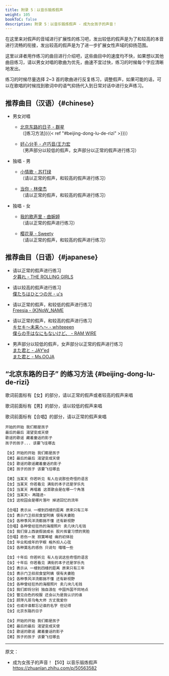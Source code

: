 ```yaml
---
title: 附录 5：以音乐锻炼假声
weight: 105
bookToC: false
description: 附录 5：以音乐锻炼假声 - 成为女孩子的声音！
---
```


在这里来对假声的音域进行扩展性的练习吧，发出较低的假声是为了和较高的本音进行流畅的衔接，发出较高的假声是为了进一步扩展女性声域的抑扬范围。

这里以译者用作练习的曲目进行介绍吧，这些曲目中的速度均不快，如果想以其他曲目练习，请以男女对唱的歌曲为优先，曲速不宜过快，练习的时候每个字应清晰地发出。

练习的时候尽量选择 2~3 首的歌曲进行反复练习，调整假声，如果可能的话，可以在歌唱的时候找到歌词中的语气抑扬代入到日常对话中进行女声练习。

## 推荐曲目（汉语）{#chinese}

- 男女对唱

  - [北京东路的日子 - 群星](https://youtu.be/kBu8vUkk2S0)\
    （[练习方法]({{< ref "#beijing-dong-lu-de-rizi" >}})）

  - [好心分手 - 卢巧音/王力宏](https://youtu.be/v04DzjzSb5w)\
    （男声部分以较低的假声，女声部分以正常的假声进行练习）

- 独唱 - 男

  - [小情歌 - 苏打绿](https://youtu.be/in8NNzwFa-s)\
    （请以正常的假声，和较高的假声进行练习）

  - [当你 - 林俊杰](https://youtu.be/aFd8EluIJV8)\
    （请以正常的假声，和较高的假声进行练习）

- 独唱 - 女

  - [我的歌声里 - 曲婉婷](https://youtu.be/w0dMz8RBG7g)\
    （请以正常的假声进行练习）

  - [樱花草 - Sweety](https://youtu.be/vYcl7cw8gWo)\
    （请以正常的假声，和较高的假声进行练习）

## 推荐曲目（日语）{#japanese}

- 请以正常的假声进行练习\
  [夕暮れ - THE ROLLING GIRLS](https://youtu.be/PFRSkMr7yu8)

- 请以较高的假声进行练习\
  [僕たちはひとつの光 - μ's](https://youtu.be/RcYtUeu4EqQ)

- 请以正常的假声，和较低的假声进行练习\
  [Freesia - (K)NoW_NAME](https://youtu.be/0RpfxB4CkDg)

- 请以正常的假声，和较高的假声进行练习\
  [キセキ～未来へ～ - whiteeeen](https://youtu.be/RbdJwV7wFr4)\
  [僕らの手はなにもないけど、 - RAM WIRE](https://youtu.be/TXpGWhdwXuo)

- 男声部分以较低的假声，女声部分以正常的假声进行练习\
  [また君と - JAY’ed](https://youtu.be/POWjzvXhMEQ)\
  [また君と - Ms.OOJA](https://youtu.be/nWziQCs0uVc)

## “北京东路的日子” 的练习方法 {#beijing-dong-lu-de-rizi}

歌词前面标有【女】的部分，请以正常的假声或者较高的假声来唱

歌词前面标有【男】的部分，请以较低的假声来唱

歌词前面标有【合唱】的部分，请以正常的假声来唱

```plain
开始的开始 我们都是孩子
最后的最后 渴望变成天使
歌谣的歌谣 藏着童话的影子
孩子的孩子... 该要飞往哪去

【女】开始的开始 我们都是孩子
【男】最后的最后 渴望变成天使
【女】歌谣的歌谣藏着童话的影子
【男】孩子的孩子 该要飞往哪去

【男】当某天 你若听见 有人在说那些奇怪的语言
【女】当某天 你若看见 满街的本子还是学乐先
【女】当某天 再唱着 这首歌会是在哪一个角落
【女】当某天~ 再踏进~
【女】这校园会是哪片落叶 掉进回忆的流年

【合唱】表示从 一楼到四楼的距离 原来只有三年
【女】表示门卫叔叔食堂阿姨 很有夫妻脸
【女】各种季风洋流都搞不懂 还有新视野
【合唱】各种曾经狂热的海报照片 卖几块几毛钱
【女】我们穿上西装假装成长 胶片挥霍习惯的笑脸
【合唱】悲伤一发 寂寞唏嘘 痛的初体验
【女】毕业和成年的字眼 格外扣人心弦
【女】各种莫名的感伤 只说句 嘻嘻一些

【女】十年后 你若听见 有人在说这些奇怪的语言
【女】十年后 你若看见 满街的本子还是学乐先
【女】表示从 一楼到四楼的距离 原来只有三年
【女】表示门卫叔叔食堂阿姨 很有夫妻脸
【女】各种季风洋流都搞不懂 还有新视野
【女】各种曾经狂热的海报照片 卖几块几毛钱
【女】我们即将分别 独自浪在 中国外国不同地点
【女】瞥见白色的校服 还会以为是我认识的谁
【女】顾萍凡哥乌龟大师 方丈我爱你
【女】也或许谁都忘记谁的名字 但记得
【女】北京东路的日子

【女】开始的开始 我们都是孩子
【男】最后的最后 渴望变成天使
【女】歌谣的歌谣 藏着童话的影子
【男】孩子的孩子 该要飞往哪去
```

---

原文：

- 成为女孩子的声音！【50】以音乐锻炼假声\
  <https://zhuanlan.zhihu.com/p/50563582>

